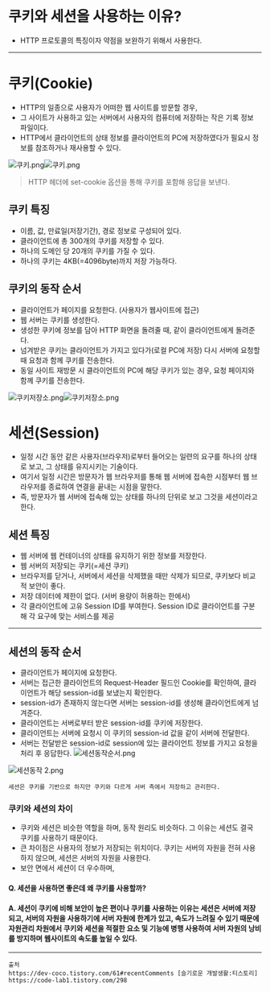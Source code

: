 # 쿠키와 세션을 사용하는 이유?
- HTTP 프로토콜의 특징이자 약점을 보완하기 위해서 사용한다.

---

# 쿠키(Cookie)
- HTTP의 일종으로 사용자가 어떠한 웹 사이트를 방문할 경우,
- 그 사이트가 사용하고 있는 서버에서 사용자의 컴퓨터에 저장하는 작은 기록 정보 파일이다.
- HTTP에서 클라이언트의 상태 정보를 클라이언트의 PC에 저장하였다가 필요시 정보를 참조하거나 재사용할 수 있다.

![쿠키.png](..%2F..%2F..%2F..%2Fetc%2Fimage%2FNetwork_image%2F7Layer%2F%EC%BF%A0%ED%82%A4.png)![쿠키.png](..%2F..%2F..%2Fetc%2Fimage%2FNetwork_image%2F%EC%BF%A0%ED%82%A4.png)
> HTTP 헤더에 set-cookie 옵션을 통해 쿠키를 포함해 응답을 보낸다.

## 쿠키 특징
- 이름, 값, 만료일(저장기간), 경로 정보로 구성되어 있다.
- 클라이언트에 총 300개의 쿠키를 저장할 수 있다.
- 하나의 도메인 당 20개의 쿠키를 가질 수 있다.
- 하나의 쿠키는 4KB(=4096byte)까지 저장 가능하다.


## 쿠키의 동작 순서
- 클라이언트가 페이지를 요청한다. (사용자가 웹사이트에 접근)
- 웹 서버는 쿠키를 생성한다.
- 생성한 쿠키에 정보를 담아 HTTP 화면을 돌려줄 때, 같이 클라이언트에게 돌려준다.
- 넘겨받은 쿠키는 클라이언트가 가지고 있다가(로컬 PC에 저장) 다시 서버에 요청할 때 요청과 함께 쿠키를 전송한다.
- 동일 사이트 재방문 시 클라이언트의 PC에 해당 쿠키가 있는 경우, 요청 페이지와 함께 쿠키를 전송한다.

![쿠키저장소.png](..%2F..%2F..%2F..%2Fetc%2Fimage%2FNetwork_image%2F7Layer%2F%EC%BF%A0%ED%82%A4%EC%A0%80%EC%9E%A5%EC%86%8C.png)![쿠키저장소.png](..%2F..%2F..%2Fetc%2Fimage%2FNetwork_image%2F%EC%BF%A0%ED%82%A4%EC%A0%80%EC%9E%A5%EC%86%8C.png)
 

# 세션(Session)
- 일정 시간 동안 같은 사용자(브라우저)로부터 들어오는 일련의 요구를 하나의 상태로 보고, 그 상태를 유지시키는 기술이다.
- 여기서 일정 시간은 방문자가 웹 브라우저를 통해 웹 서버에 접속한 시점부터 웹 브라우저를 종료하여 연결을 끝내는 시점을 말한다.
- 즉, 방문자가 웹 서버에 접속해 있는 상태를 하나의 단위로 보고 그것을 세션이라고 한다.


## 세션 특징
- 웹 서버에 웹 컨테이너의 상태를 유지하기 위한 정보를 저장한다.
- 웹 서버의 저장되는 쿠키(=세션 쿠키)
- 브라우저를 닫거나, 서버에서 세션을 삭제했을 때만 삭제가 되므로, 쿠키보다 비교적 보안이 좋다.
- 저장 데이터에 제한이 없다. (서버 용량이 허용하는 한에서)
- 각 클라이언트에 고유 Session ID를 부여한다. Session ID로 클라이언트를 구분해 각 요구에 맞는 서비스를 제공



---

## 세션의 동작 순서
- 클라이언트가 페이지에 요청한다.
- 서버는 접근한 클라이언트의 Request-Header 필드인 Cookie를 확인하여, 클라이언트가 해당 session-id를 보냈는지 확인한다.
- session-id가 존재하지 않는다면 서버는 session-id를 생성해 클라이언트에게 넘겨준다.
- 클라이언트는 서버로부터 받은 session-id를 쿠키에 저장한다.
- 클라이언트는 서버에 요청시 이 쿠키의 session-id 값을 같이 서버에 전달한다.
- 서버는 전달받은 session-id로 session에 있는 클라이언트 정보를 가지고 요청을 처리 후 응답한다.
![세션동작순서.png](..%2F..%2F..%2F..%2Fetc%2Fimage%2FNetwork_image%2F7Layer%2F%EC%84%B8%EC%85%98%EB%8F%99%EC%9E%91%EC%88%9C%EC%84%9C.png)

![세션동작 2.png](..%2F..%2F..%2F..%2Fetc%2Fimage%2FNetwork_image%2F7Layer%2F%EC%84%B8%EC%85%98%EB%8F%99%EC%9E%91%202.png)

```
세션은 쿠키를 기반으로 하지만 쿠키와 다르게 서버 측에서 저장하고 관리한다.
```

### 쿠키와 세션의 차이
- 쿠키와 세션은 비슷한 역할을 하며, 동작 원리도 비슷하다. 그 이유는 세션도 결국 쿠키를 사용하기 때문이다.
- 큰 차이점은 사용자의 정보가 저장되는 위치이다. 쿠키는 서버의 자원을 전혀 사용하지 않으며, 세션은 서버의 자원을 사용한다.
- 보안 면에서 세션이 더 우수하며,

#### Q. 세션을 사용하면 좋은데 왜 쿠키를 사용할까?
####  A. 세션이 쿠키에 비해 보안이 높은 편이나 쿠키를 사용하는 이유는 세션은 서버에 저장되고, 서버의 자원을 사용하기에 서버 자원에 한계가 있고, 속도가 느려질 수 있기 때문에 자원관리 차원에서 쿠키와 세션을 적절한 요소 및 기능에 병행 사용하여 서버 자원의 낭비를 방지하며 웹사이트의 속도를 높일 수 있다.


---




```
출처
https://dev-coco.tistory.com/61#recentComments [슬기로운 개발생활:티스토리]
https://code-lab1.tistory.com/298
```